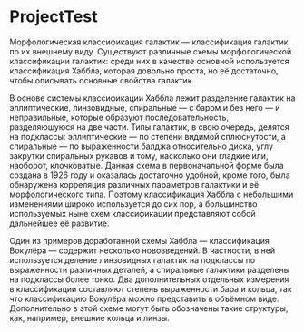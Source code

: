 # ProjectTest

Морфологическая классификация галактик — классификация галактик по их внешнему виду. Существуют различные схемы морфологической классификации галактик: среди них в качестве основной используется классификация Хаббла, которая довольно проста, но её достаточно, чтобы описывать основные свойства галактик.

В основе системы классификации Хаббла лежит разделение галактик на эллиптические, линзовидные, спиральные — с баром и без него — и неправильные, которые образуют последовательность, разделяющуюся на две части. Типы галактик, в свою очередь, делятся на подклассы: эллиптические — по степени видимой сплюснутости, а спиральные — по выраженности балджа относительно диска, углу закрутки спиральных рукавов и тому, насколько они гладкие или, наоборот, клочковатые. Данная схема в первоначальной форме была создана в 1926 году и оказалась достаточно удобной, кроме того, была обнаружена корреляция различных параметров галактики и её морфологического типа. Поэтому классификация Хаббла с небольшими изменениями широко используется до сих пор, а большинство используемых ныне схем классификации представляют собой дальнейшее её развитие.

Один из примеров доработанной схемы Хаббла — классификация Вокулёра — содержит несколько нововведений. В частности, в ней используется деление линзовидных галактик на подклассы по выраженности различных деталей, а спиральные галактики разделены на подклассы более тонко. Два дополнительных отдельных измерения в классификации составляют степень выраженности бара и кольца, так что классификацию Вокулёра можно представить в объёмном виде. Дополнительно в этой схеме могут быть обозначены такие структуры, как, например, внешние кольца и линзы.